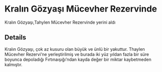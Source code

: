 # Kralın Gözyaşı Mücevher Rezervinde
Kralın Gözyaşı,Tahylen Mücevher Rezervinde yerini aldı

## Details
Kralın Gözyaşı, çok az kusuru olan büyük ve ünlü bir yakuttur. Thaylen Mücevher Rezervi’ne yerleştirilmiş ve burada iki yüz yıldan fazla bir süre boyunca depoladığı Fırtınaışığı’ndan kayda değer bir miktar kaybetmeden kalmıştır.
